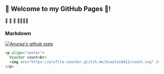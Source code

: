 ## 🤪 Welcome to my GitHub Pages 💽!

💽
🤪
💽
🤪🤪🤪🤪

### Markdown

[![Anurag's github stats](https://github-readme-stats.vercel.app/api?username=Xiaolei0412)](https://github.com/X/github-readme-stats)
```markdown
<p align="center"> 
  Visitor count<br>
  <img src="https://profile-counter.glitch.me/Xiaolei0412/count.svg" />
</p>
